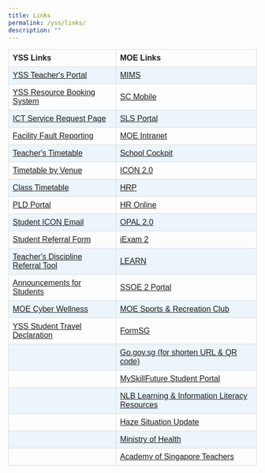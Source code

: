 ```yaml
---
title: Links
permalink: /yss/links/
description: ""
---
```

<style>
table {
  font-family: arial, sans-serif;
  border-collapse: collapse;
  width: 100%;
}

td, th {
  border: 1px solid #dddddd;
  text-align: left;
  padding: 8px;
}

tr:nth-child(even) {
  background-color: #EBF5FB;
}
</style>

<table>
  <tbody><tr>
    <th>YSS Links</th>
   <th>MOE Links</th>
   </tr>
  <tr>
		<td><a href="https://sites.google.com/moe.edu.sg/yss-teachers/teachers">YSS Teacher's Portal</a></td>
    <td><a href="https://idp.mims.moe.gov.sg/nidp/app/login">MIMS</a></td>
  </tr>
  <tr>
    <td><a href="https://rbs.avero-tech.com/">YSS Resource Booking System</a></td>
    <td><a href="https://scmobile.moe.edu.sg/login">SC Mobile</a></td> 
  </tr>
  <tr>
    <td><a href="https://docs.google.com/forms/d/e/1FAIpQLSeQdaUI35ybm2E5qBBW9xt5UaJvYVnPruYeL1g0Ap9DkuzggA/viewform">ICT Service Request Page</a></td>
    <td><a href="https://vle.learning.moe.edu.sg/login">SLS Portal</a></td>    
  </tr>
  <tr>
    <td><a href="https://docs.google.com/forms/d/e/1FAIpQLSd52mydVEfx2QhCPHOXRD-yRCEafEGhia4KYrlwbvMtkA84Cw/viewform">Facility Fault Reporting</a></td>
    <td><a href="https://intranet.moe.gov.sg/">MOE Intranet</a></td>  
  </tr>
  <tr>
    <td><a href="/files/Timetables/Teachers%20Timetable/teachertimetablesem2_2023-v1.pdf">Teacher's Timetable</a></td>
   <td><a href="https://schoolcockpit.moe.gov.sg">School Cockpit</a></td>
  </tr>
  <tr>
    <td><a href="/files/Timetables/VenueTT/2023%20Term%202%20Venue%20Timetable_v3.pdf">Timetable by Venue</a></td>
    <td><a href="https://icon.moe.edu.sg/home">ICON 2.0</a></td>  
  </tr>
	<tr>
    <td><a href="/students/timetable/">Class Timetable</a></td>
    <td><a href="https://www.hrp.gov.sg">HRP</a></td>
  </tr>
		<tr>
    <td><a href="/parents/pdlp/">PLD Portal</a></td>
    <td><a href="http://intranet.moe.gov.sg/hronline/Pages/Home.aspx">HR Online</a></td>
  </tr>
			<tr>
    <td><a href="https://workspace.google.com/dashboard">Student ICON Email</a></td>
    <td><a href="https://www.opal2.moe.edu.sg/app/learner">OPAL 2.0 </a></td>
  </tr>
		<tr>
    <td><a href="https://forms.gle/9wJdoyP5tusj8sCD9">Student Referral Form</a></td>
    <td><a href="https://iexams.seab.gov.sg/login">iExam 2</a></td>
  </tr>
	<tr>
    <td><a href="https://forms.gle/h1LCqd5BAWhcsMaG7">Teacher's Discipline Referral Tool</a></td>
    <td><a href="https://learn.gov.sg/">LEARN</a></td>
  </tr>
	<tr>
    <td><a href="/students/announcements/">Announcements for Students</a></td>
    <td><a href="https://ssoe2.moe.edu.sg/sp">SSOE 2 Portal</a></td>
  </tr>
	<tr>
		<td><a href="https://www.moe.gov.sg/education-in-sg/our-programmes/cyber-wellness">MOE Cyber Wellness</a></td>
    <td><a href="https://www.mesrc.net">MOE Sports &amp; Recreation Club</a></td>
  </tr>
	<tr>
    <td><a href="/travel-declaration/">YSS Student Travel Declaration</a></td>
    <td><a href="https://form.gov.sg">FormSG</a></td>
  </tr>
	<tr>
    <td></td>
    <td><a href="https://go.gov.sg">Go.gov.sg (for shorten URL &amp; QR code)</a></td>
	 </tr>
		<tr>
    <td></td>
    <td><a href="https://www.myskillsfuture.gov.sg/content/student/en/secondary.html">MySkillFuture Student Portal</a></td>
	 </tr>
	<tr>
    <td></td>
    <td><a href="https://sure.nlb.gov.sg">NLB Learning &amp; Information Literacy Resources</a></td>
	 </tr>
	<tr>
    <td></td>
    <td><a href="https://www.haze.gov.sg">Haze Situation Update</a></td>
	 </tr>
		<tr>
    <td></td>
    <td><a href="https://www.moh.gov.sg">Ministry of Health</a></td>
	 </tr>
					<tr>
    <td></td>
    <td><a href="https://academyofsingaporeteachers.moe.edu.sg">Academy of Singapore Teachers</a></td>
  </tr>
		
</tbody></table>